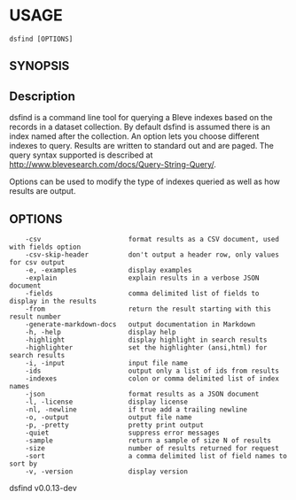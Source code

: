 
# USAGE

	dsfind [OPTIONS]

## SYNOPSIS


## Description

dsfind is a command line tool for querying a Bleve indexes based on the records in a 
dataset collection. By default dsfind is assumed there is an index named after the 
collection. An option lets you choose different indexes to query. Results are 
written to standard out and are paged. The query syntax supported is described
at http://www.blevesearch.com/docs/Query-String-Query/.

Options can be used to modify the type of indexes queried as well as how results
are output.



## OPTIONS

```
    -csv                      format results as a CSV document, used with fields option
    -csv-skip-header          don't output a header row, only values for csv output
    -e, -examples             display examples
    -explain                  explain results in a verbose JSON document
    -fields                   comma delimited list of fields to display in the results
    -from                     return the result starting with this result number
    -generate-markdown-docs   output documentation in Markdown
    -h, -help                 display help
    -highlight                display highlight in search results
    -highlighter              set the highlighter (ansi,html) for search results
    -i, -input                input file name
    -ids                      output only a list of ids from results
    -indexes                  colon or comma delimited list of index names
    -json                     format results as a JSON document
    -l, -license              display license
    -nl, -newline             if true add a trailing newline
    -o, -output               output file name
    -p, -pretty               pretty print output
    -quiet                    suppress error messages
    -sample                   return a sample of size N of results
    -size                     number of results returned for request
    -sort                     a comma delimited list of field names to sort by
    -v, -version              display version
```


dsfind v0.0.13-dev
